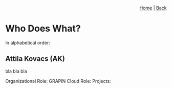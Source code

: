 <p align="right">
<a href="README.md">Home</a> | <a href="tools.md">Back</a>
</p>

# Who Does What?
In alphabetical order:

## Attila Kovacs (AK)
bla bla bla

Organizational Role:
GRAPIN Cloud Role:
Projects: